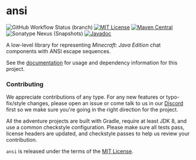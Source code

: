 # ansi

![GitHub Workflow Status (branch)](https://img.shields.io/github/actions/workflow/status/KyoriPowered/ansi/build.yml?branch=trunk) [![MIT License](https://img.shields.io/badge/license-MIT-blue)](license.txt) [![Maven Central](https://img.shields.io/maven-central/v/net.kyori/ansi?label=stable)](https://search.maven.org/search?q=g:net.kyori%20AND%20a:adventure*) ![Sonatype Nexus (Snapshots)](https://img.shields.io/nexus/s/net.kyori/ansi?label=dev&server=https%3A%2F%2Fs01.oss.sonatype.org) [![Javadoc](https://img.shields.io/badge/javadoc-all-green)](https://jd.advntr.dev/)

A low-level library for representing *Minecraft: Java Edition* chat components with ANSI escape sequences.

See the [documentation](https://docs.advntr.dev/serializer/ansi.html) for usage and dependency information for this project.

### Contributing

We appreciate contributions of any type. For any new features or typo-fix/style changes, please open an issue or come talk to us in our [Discord] first so we make sure you're going in the right direction for the project.

All the adventure projects are built with Gradle, require at least JDK 8, and use a common checkstyle configuration. Please make sure all tests pass, license headers are updated, and checkstyle passes to help us review your contribution.

`ansi` is released under the terms of the [MIT License](license.txt).

[Discord]: https://discord.gg/MMfhJ8F
